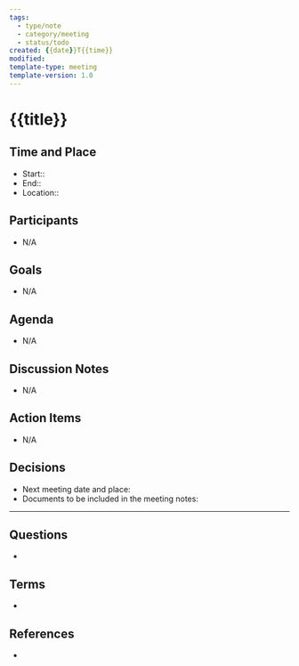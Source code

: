 ```yaml
---
tags:
  - type/note
  - category/meeting
  - status/todo
created: {{date}}T{{time}}
modified: 
template-type: meeting
template-version: 1.0
---
```


# {{title}}

## Time and Place
<!-- With starting and ending times -->
- Start:: 
- End:: 
- Location:: 

## Participants
<!-- List of meeting participants using linked names -->
- N/A

## Goals
<!-- What we want to achieve in this meeting -->
- N/A

## Agenda 
<!-- What, who & duration planned in advance -->
- N/A

## Discussion Notes
<!-- Cover discussion topics -->
- N/A

## Action Items
<!-- Add tasks, task owners and due dates -->
- N/A

## Decisions
<!-- Record of decisions you make in this meeting -->
- Next meeting date and place: 
- Documents to be included in the meeting notes:


---
## Questions
<!-- What remains for you to consider? --> 
- 

## Terms
<!-- Links to definition pages -->
- 

## References
<!-- Links to pages not referenced in the content -->
- 